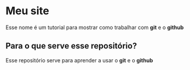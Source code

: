 # Meu site
Esse nome é um tutorial para mostrar como trabalhar com **git** e o **github**

## Para o que serve esse repositório?
Esse repositório serve para aprender a usar o **git** e o **github**